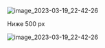 ![image_2023-03-19_22-42-26](https://user-images.githubusercontent.com/55141193/226207816-410485ba-bef9-4f32-85f2-aa74ff44de9f.png)


Ниже 500 px

![image_2023-03-19_22-42-26](https://user-images.githubusercontent.com/55141193/226207922-872a62fa-3c5f-4193-8904-bbca872fe2c1.png)
